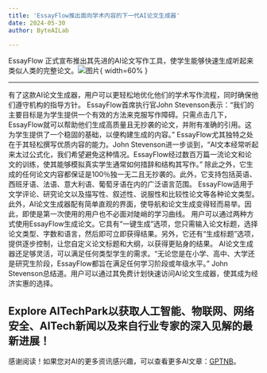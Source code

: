```yaml
---
title: 'EssayFlow推出面向学术内容的下一代AI论文生成器'
date: 2024-05-30
author: ByteAILab

---
```


EssayFlow 正式宣布推出其先进的AI论文写作工具，使学生能够快速生成听起来类似人类的完整论文。![图片](https://ai-techpark.com/wp-content/uploads/2024/05/EssayFlow-960x540.jpg){ width=60% }

---
有了这款AI论文生成器，用户可以更轻松地优化他们的学术写作流程，同时确保他们遵守机构的指导方针。
EssayFlow首席执行官John Stevenson表示：“我们的主要目标是为学生提供一个有效的方法来克服写作障碍。只需点击几下，EssayFlow就可以帮助他们生成高质量且无抄袭的论文，并附有准确的引用。这为学生提供了一个稳固的基础，以便构建生成的内容。”
EssayFlow尤其独特之处在于其轻松撰写优质内容的能力。John Stevenson进一步谈到，“AI文本经常听起来太过公式化，我们希望避免这种情况。EssayFlow经过数百万篇一流论文和论文的训练，使其能够模拟真实学生通常如何措辞和结构其写作。”
除此之外，它生成的任何论文内容都保证是100％独一无二且无抄袭的。此外，它支持包括英语、西班牙语、法语、意大利语、葡萄牙语在内的广泛语言范围。
EssayFlow适用于文学评论、研究论文以及描写性、叙述性、说服性和比较性论文等各种论文类型。此外，AI论文生成器配有简单直观的界面，使导航和论文生成变得轻而易举。因此，即使是第一次使用的用户也不必面对陡峭的学习曲线。
用户可以通过两种方式使用EssayFlow生成论文。它具有“一键生成”选项，您只需输入论文标题，选择论文类型、字数和语言，然后即可立即获得结果。另外，它还有“生成标题”选项，提供逐步控制，让您自定义论文标题和大纲，以获得更贴身的结果。
AI论文生成器还足够灵活，可以满足任何类型学生的需求。“无论您是在小学、高中、大学还是研究生阶段，EssayFlow都旨在满足任何学习阶段或年级水平。” John Stevenson总结道。用户可以通过其免费计划快速访问AI论文生成器，使其成为经济实惠的选择。

Explore AITechPark以获取人工智能、物联网、网络安全、AITech新闻以及来自行业专家的深入见解的最新进展！
---
感谢阅读！如果您对AI的更多资讯感兴趣，可以查看更多AI文章：[GPTNB](https://gptnb.com)。